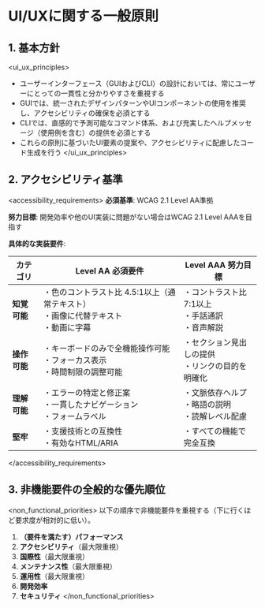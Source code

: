 # UI/UXに関する一般原則

## 1. 基本方針
<ui_ux_principles>
- ユーザーインターフェース（GUIおよびCLI）の設計においては、常にユーザーにとっての一貫性と分かりやすさを重視する
- GUIでは、統一されたデザインパターンやUIコンポーネントの使用を推奨し、アクセシビリティの確保を必須とする
- CLIでは、直感的で予測可能なコマンド体系、および充実したヘルプメッセージ（使用例を含む）の提供を必須とする
- これらの原則に基づいたUI要素の提案や、アクセシビリティに配慮したコード生成を行う
</ui_ux_principles>

## 2. アクセシビリティ基準

<accessibility_requirements>
**必須基準**: WCAG 2.1 Level AA準拠

**努力目標**: 開発効率や他のUI実装に問題がない場合はWCAG 2.1 Level AAAを目指す

**具体的な実装要件**:

| カテゴリ | Level AA 必須要件 | Level AAA 努力目標 |
|---------|-----------------|------------------|
| **知覚可能** | ・色のコントラスト比 4.5:1以上（通常テキスト）<br>・画像に代替テキスト<br>・動画に字幕 | ・コントラスト比 7:1以上<br>・手話通訳<br>・音声解説 |
| **操作可能** | ・キーボードのみで全機能操作可能<br>・フォーカス表示<br>・時間制限の調整可能 | ・セクション見出しの提供<br>・リンクの目的を明確化 |
| **理解可能** | ・エラーの特定と修正案<br>・一貫したナビゲーション<br>・フォームラベル | ・文脈依存ヘルプ<br>・略語の説明<br>・読解レベル配慮 |
| **堅牢** | ・支援技術との互換性<br>・有効なHTML/ARIA | ・すべての機能で完全互換 |
</accessibility_requirements>

## 3. 非機能要件の全般的な優先順位

<non_functional_priorities>
以下の順序で非機能要件を重視する（下に行くほど要求度が相対的に低い）。

1. **（要件を満たす）パフォーマンス**
2. **アクセシビリティ**（最大限重視）
3. **国際性**（最大限重視）
4. **メンテナンス性**（最大限重視）
5. **運用性**（最大限重視）
6. **開発効率**
7. **セキュリティ**
</non_functional_priorities>